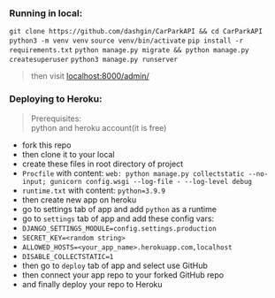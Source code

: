 ### Running in local:

`git clone https://github.com/dashgin/CarParkAPI && cd CarParkAPI`
`python3 -m venv venv`
`source venv/bin/activate`
`pip install -r requirements.txt`
`python manage.py migrate && python manage.py createsuperuser`
`python3 manage.py runserver`
> then visit [localhost:8000/admin/](http://localhost:8000/admin/)

### Deploying to Heroku:

> Prerequisites: <br/>
> python and heroku account(it is free)

+ fork this repo
+ then clone it to your local 
+ create these files in root directory of project
+ `Procfile` with content: `web: python manage.py collectstatic --no-input; gunicorn config.wsgi --log-file - --log-level debug`
+ `runtime.txt` with content: `python=3.9.9`
+ then create new app on heroku 
+ go to settings tab of app and add `python` as a runtime
+ go to `settings` tab of app and add these config vars:
+ `DJANGO_SETTINGS_MODULE=config.settings.production`
+ `SECRET_KEY=<random string>`
+ `ALLOWED_HOSTS=<your_app_name>.herokuapp.com,localhost`
+ `DISABLE_COLLECTSTATIC=1`
+ then go to `deploy` tab of app and select use GitHub
+ then connect your app repo to your forked GitHub repo
+ and finally deploy your repo to Heroku
